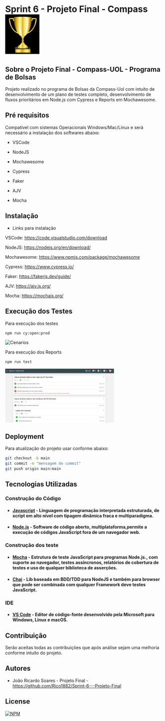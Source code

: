 # Sprint 6 - Projeto Final - Compass <img src= "https://github.com/Rico1882/assets/blob/main/imagens/trofeu.jpg" Alt="trofeu" width="110px" />

## Sobre o Projeto Final - Compass-UOL - Programa de Bolsas

Projeto realizado no programa de Bolsas da Compass-Uol com intuíto de desenvolvimento de um plano de testes completo, desenvolvimento de fluxos prioritários em Node.js com Cypress e Reports em Mochawesome.

## Pré requisitos

Compatível com sistemas Operacionais Windows/Mac/Linux e será necessário a instalação dos softwares abaixo:

+ VSCode

+ NodeJS

+ Mochawesome

+ Cypress

+ Faker

+ AJV

+ Mocha

## Instalação

+ Links para instalação

VSCode: https://code.visualstudio.com/download

NodeJS: https://nodejs.org/en/download/

Mochawesome: https://www.npmjs.com/package/mochawesome

Cypress: https://www.cypress.io/

Faker: https://fakerjs.dev/guide/ 

AJV: https://ajv.js.org/

Mocha: https://mochajs.org/

## Execução dos Testes

Para execução dos testes
```bash
npm run cy:open:prod
```
<img src="https://user-images.githubusercontent.com/98894124/191385880-e80c6804-332c-445b-9f5a-8b207fce0f19.jpg" alt="Cenarios" width="350px" /> 

Para execução dos Reports
```bash
npm run test 
```
<img src="https://github.com/Rico1882/assets/blob/main/imagens/Captura%20de%20tela%202022-09-27%20214729.jpg" alt="Reports" width="350px" /> 

## Deployment

Para atualização do projeto usar conforme abaixo:

```bash
git checkout -b main
git commit -m "mensagem do commit"
git push origin main:main
```

## **Tecnologias Utilizadas**

### **Construção do Código**

+ ####  <u>Javascript</u> - Linguagem de programação interpretada estruturada, de script em alto nível com tipagem dinâmica fraca e multiparadigma.
+ ####  <u>Node.js</u> - Software de código aberto, multiplataforma,permite a execução de códigos JavaScript fora de um navegador web.



### **Construção dos teste**

+ #### <u>Mocha</u> - Estrutura de teste JavaScript para programas Node.js., com suporte ao navegador, testes assíncronos, relatórios de cobertura de testes e uso de qualquer biblioteca de asserções.
+ #### <u>Chai</u> - Lib baseada em BDD/TDD para NodeJS e também para browser que pode ser combinada com qualquer Framework deve testes JavaScript.

### **IDE**

+ #### **<u>VS Code</u>** - Editor de código-fonte desenvolvido pela Microsoft para Windows, Linux e macOS.

## Contribuição

Serão aceitas todas as contribuições que após análise sejam uma melhoria conforme intuíto do projeto.

## Autores

+ João Ricardo Soares - Projeto Final - https://github.com/Rico1882/Sprint-6---Projeto-Final

## License

[![NPM](https://img.shields.io/apm/l/react)](https://github.com/Rico1882/LogicalForest_-Joao_Ricardo_Soares-_Compass/blob/Develop/license)

